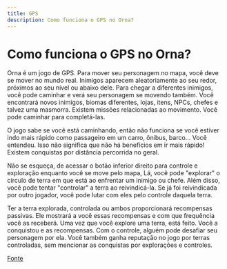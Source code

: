 ```yaml
---
title: GPS
description: Como funciona o GPS no Orna?
---
```


# Como funciona o GPS no Orna?

Orna é um jogo de GPS. Para mover seu personagem no mapa, você deve se mover no mundo real. Inimigos aparecem aleatoriamente ao seu redor, próximos ao seu nível ou abaixo dele. Para chegar a diferentes inimigos, você pode caminhar e verá seu personagem se movendo também. Você encontrará novos inimigos, biomas diferentes, lojas, itens, NPCs, chefes e talvez uma masmorra. Existem missões relacionadas ao movimento. Você pode caminhar para completá-las. 

O jogo sabe se você está caminhando, então não funciona se você estiver indo mais rápido como passageiro em um carro, ônibus, barco... Você entendeu. Isso não significa que não há benefícios em ir mais rápido! Existem conquistas por distância percorrida no geral.

Não se esqueça, de acessar o botão inferior direito para controle e exploração enquanto você se move pelo mapa, Lá, você pode "explorar" o círculo de terra em que está ao enfrentar um inimigo ou chefe. Além disso, você pode tentar "controlar" a terra ao reivindicá-la. Se já foi reivindicada por outro jogador, você pode lutar com eles pelo controle daquela terra. 

Ter a terra explorada, controlada ou ambos proporcionará recompensas passivas. Ele mostrará a você essas recompensas e com que frequência você as receberá. Uma vez que você explore uma terra, está feito. Você a conquistou e as recompensas. Com o controle, alguém pode desafiar seu personagem por ela. Você também ganha reputação no jogo por terras controladas, sem mencionar as conquistas por explorações e controles.

[Fonte](https://www.ornalegends.com/)